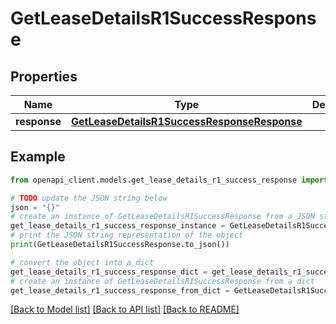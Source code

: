 # GetLeaseDetailsR1SuccessResponse


## Properties

Name | Type | Description | Notes
------------ | ------------- | ------------- | -------------
**response** | [**GetLeaseDetailsR1SuccessResponseResponse**](GetLeaseDetailsR1SuccessResponseResponse.md) |  | 

## Example

```python
from openapi_client.models.get_lease_details_r1_success_response import GetLeaseDetailsR1SuccessResponse

# TODO update the JSON string below
json = "{}"
# create an instance of GetLeaseDetailsR1SuccessResponse from a JSON string
get_lease_details_r1_success_response_instance = GetLeaseDetailsR1SuccessResponse.from_json(json)
# print the JSON string representation of the object
print(GetLeaseDetailsR1SuccessResponse.to_json())

# convert the object into a dict
get_lease_details_r1_success_response_dict = get_lease_details_r1_success_response_instance.to_dict()
# create an instance of GetLeaseDetailsR1SuccessResponse from a dict
get_lease_details_r1_success_response_from_dict = GetLeaseDetailsR1SuccessResponse.from_dict(get_lease_details_r1_success_response_dict)
```
[[Back to Model list]](../README.md#documentation-for-models) [[Back to API list]](../README.md#documentation-for-api-endpoints) [[Back to README]](../README.md)


